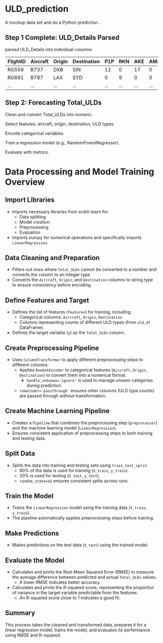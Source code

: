 # ULD_prediction
A mockup data set and do a Python prediction .

## Step 1 Complete: ULD_Details Parsed
parsed ULD_Details into individual columns:

| FlightID | Aircraft | Origin | Destination | P1P | RKN | AKE | AMJ | PMC |
| -------- | -------- | ------ | ----------- | --- | --- | --- | --- | --- |
| RG559    | B737     | DXB    | SIN         | 12  | 0   | 17  | 0   | 0   |
| RG891    | B787     | LAX    | SYD         | 0   | 9   | 0   | 0   | 0   |
| ...      | ...      | ...    | ...         | ... | ... | ... | ... | ... |


## Step 2: Forecasting Total_ULDs

Clean and convert Total_ULDs into numeric.

Select features: aircraft, origin, destination, ULD types.

Encode categorical variables.

Train a regression model (e.g., RandomForestRegressor).

Evaluate with metrics.


# Data Processing and Model Training Overview

## Import Libraries
- Imports necessary libraries from scikit-learn for:
  - Data splitting
  - Model creation
  - Preprocessing
  - Evaluation
- Imports numpy for numerical operations and specifically imports `LinearRegression`.

## Data Cleaning and Preparation
- Filters out rows where `Total_ULDs` cannot be converted to a number and converts the column to an integer type.
- Converts the `Aircraft`, `Origin`, and `Destination` columns to string type to ensure consistency before encoding.

## Define Features and Target
- Defines the list of features (`features`) for training, including:
  - Categorical columns: `Aircraft`, `Origin`, `Destination`
  - Columns representing counts of different ULD types (from `uld_df` DataFrame).
- Defines the target variable (`y`) as the `Total_ULDs` column.

## Create Preprocessing Pipeline
- Uses `ColumnTransformer` to apply different preprocessing steps to different columns:
  - Applies `OneHotEncoder` to categorical features (`Aircraft`, `Origin`, `Destination`) to convert them into a numerical format.
    - `handle_unknown='ignore'` is used to manage unseen categories during prediction.
  - `remainder='passthrough'` ensures other columns (ULD type counts) are passed through without transformation.

## Create Machine Learning Pipeline
- Creates a `Pipeline` that combines the preprocessing step (`preprocessor`) and the machine learning model (`LinearRegression`).
- Ensures consistent application of preprocessing steps to both training and testing data.

## Split Data
- Splits the data into training and testing sets using `train_test_split`:
  - 80% of the data is used for training (`X_train`, `y_train`).
  - 20% is used for testing (`X_test`, `y_test`).
  - `random_state=42` ensures consistent splits across runs.

## Train the Model
- Trains the `LinearRegression` model using the training data (`X_train`, `y_train`).
- The pipeline automatically applies preprocessing steps before training.

## Make Predictions
- Makes predictions on the test data (`X_test`) using the trained model.

## Evaluate the Model
- Calculates and prints the Root Mean Squared Error (RMSE) to measure the average difference between predicted and actual `Total_ULDs` values.
  - A lower RMSE indicates better accuracy.
- Calculates and prints the R-squared score, representing the proportion of variance in the target variable predictable from the features.
  - An R-squared score close to 1 indicates a good fit.

## Summary
This process takes the cleaned and transformed data, prepares it for a linear regression model, trains the model, and evaluates its performance using RMSE and R-squared.

